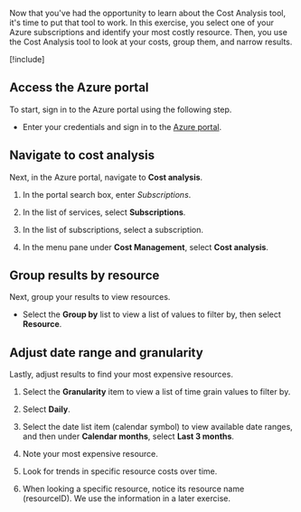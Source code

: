 Now that you've had the opportunity to learn about the Cost Analysis tool, it's time to put that tool to work. In this exercise, you select one of your Azure subscriptions and identify your most costly resource. Then, you use the Cost Analysis tool to look at your costs, group them, and narrow results.

[!include[](../../../includes/azure-exercise-subscription-prerequisite.md)]

## Access the Azure portal

To start, sign in to the Azure portal using the following step.

- Enter your credentials and sign in to the [Azure portal](https://portal.azure.com).

## Navigate to cost analysis

Next, in the Azure portal, navigate to **Cost analysis**.

1. In the portal search box, enter *Subscriptions*.

1. In the list of services, select **Subscriptions**.

1. In the list of subscriptions, select a subscription.

1. In the menu pane under **Cost Management**, select **Cost analysis**.

## Group results by resource

Next, group your results to view resources.

- Select the **Group by** list to view a list of values to filter by, then select **Resource**.

## Adjust date range and granularity

Lastly, adjust results to find your most expensive resources.

1. Select the **Granularity** item to view a list of time grain values to filter by.

1. Select **Daily**.

1. Select the date list item (calendar symbol) to view available date ranges, and then under **Calendar months**, select **Last 3 months**.

1. Note your most expensive resource.

1. Look for trends in specific resource costs over time.

1. When looking a specific resource, notice its resource name (resourceID). We use the information in a later exercise.
